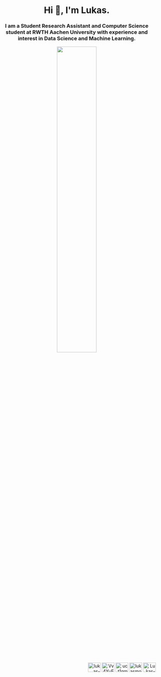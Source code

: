 <h1 align="center">Hi 👋, I'm Lukas.</h1>
<h3 align="center">I am a Student Research Assistant and Computer Science student at RWTH Aachen University with experience and interest in Data Science and Machine Learning.</h3>

<a href="https://github.com/lukasmoldon">
  <p align="center">
    <img height="50%" width="auto" src ="https://github-readme-stats.vercel.app/api?username=lukasmoldon&count_private=true&theme=tokyonight&hide_border=true&hide=prs&bg_color=00000000">
  </p>
</a>

<p align="right">
  <a href="https://linkedin.com/in/lukas-moldon" target="blank"><img align="center" src="https://raw.githubusercontent.com/rahuldkjain/github-profile-readme-generator/master/src/images/icons/Social/linked-in-alt.svg" alt="lukas-moldon" height="30" width="40" /></a>
  <a href="https://scholar.google.com/citations?hl=en&user=Vv4YuEEAAAAJ" target="blank"><img align="center" src="https://upload.wikimedia.org/wikipedia/commons/c/c7/Google_Scholar_logo.svg" alt="Vv4YuEEAAAAJ" height="30" width="40" /></a>
  <a href="https://www.youtube.com/channel/UCt1GMPr65GJ-h-cRxQZhHuw" target="blank"><img align="center" src="https://raw.githubusercontent.com/rahuldkjain/github-profile-readme-generator/master/src/images/icons/Social/youtube.svg" alt="uct1gmpr65gj-h-crxqzhhuw" height="30" width="40" /></a>
  <a href="https://twitter.com/lukasmoldon" target="blank"><img align="center" src="https://raw.githubusercontent.com/rahuldkjain/github-profile-readme-generator/master/src/images/icons/Social/twitter.svg" alt="lukasmoldon" height="30" width="40" /></a>
  <a href="https://www.researchgate.net/profile/Lukas-Moldon" target="blank"><img align="center" src="https://upload.wikimedia.org/wikipedia/commons/5/5e/ResearchGate_icon_SVG.svg" alt="Lukas-Moldon" height="30" width="40" /></a>
</p>


<!--
<p align="right"> <img src="https://komarev.com/ghpvc/?username=lukasmoldon&label=Profile%20views&color=0e6ba4&style=plastic" alt="lukasmoldon" /> </p>

<p align="center">
  <img height="50%" width="auto" src ="https://github-readme-stats.vercel.app/api/top-langs/?username=lukasmoldon&hide_border=true&theme=tokyonight&layout=compact&bg_color=00000000">
</p>
<p align="center">
  <img src ="https://github-readme-streak-stats.herokuapp.com?user=lukasmoldon&theme=tokyonight&hide_border=true&background=FFFFFF00">
</p>
-->


<!--
- 🔭 I’m currently working on ...
- 🌱 I’m currently learning ...
- 👯 I’m looking to collaborate on ...
- 🤔 I’m looking for help with ...
- 💬 Ask me about ...
- 📫 How to reach me: ...
- 😄 Pronouns: ...
- ⚡ Fun fact: ...
-->
